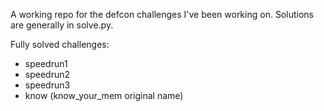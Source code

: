 A working repo for the defcon challenges I've been working on. Solutions are generally in solve.py.


Fully solved challenges:

- speedrun1
- speedrun2
- speedrun3
- know (know\_your\_mem original name)
